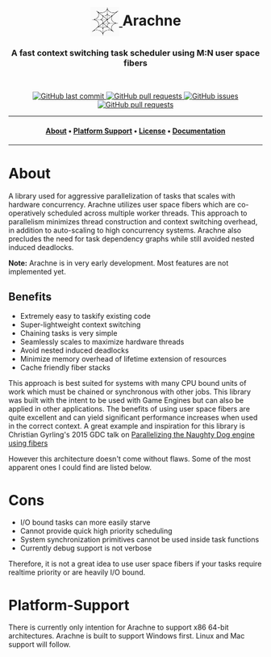 <h1 align="center">
    <a href="https://github.com/Kytha/Arachne">
        <img src="Docs/Images/arachne.jpg" valign="middle" width="58" height="58" alt="kytha Arachne" />
    </a>
    <span valign="middle">
        Arachne
    </span>
</h1>

<h3 align="center">A fast context switching task scheduler using M:N user space fibers</h3>

<br>

<p align="center">
    <a href="https://github.com/Kytha/Arachne/commits/master">
    <img src="https://img.shields.io/github/last-commit/Kytha/Arachne.svg?style=for-the-badge&logo=github&logoColor=white"
         alt="GitHub last commit">
    <a href="https://github.com/Kytha/Arachne/blob/master/LICENSE">
    <img src="https://img.shields.io/github/license/Kytha/Arachne.svg?style=for-the-badge&logo=github&logoColor=white"
         alt="GitHub pull requests">
    <a href="https://github.com/Kytha/Arachne/issues">
    <img src="https://img.shields.io/github/issues/Kytha/Arachne.svg?style=for-the-badge&logo=github&logoColor=white"
         alt="GitHub issues">
    <a href="https://github.com/Kytha/Arachne/pulls">
    <img src="https://img.shields.io/github/issues-pr-raw/Kytha/Arachne.svg?style=for-the-badge&logo=github&logoColor=white"
         alt="GitHub pull requests">
</p>

---

<h4 align="center">
  <a href="#About">About</a> •
  <a href="#Platform-Support">Platform Support</a> •
  <a href="#License">License</a> •
  <a href="https://github.com/Kytha/Arachne">Documentation</a>
</h4>

---

# About

A library used for aggressive parallelization of tasks that scales with hardware concurrency. Arachne utilizes user space fibers which are co-operatively scheduled across multiple worker threads. This approach to parallelism minimizes thread construction and context switching overhead, in addition to auto-scaling to high concurrency systems.
Arachne also precludes the need for task dependency graphs while still avoided nested induced deadlocks.

**Note:** Arachne is in very early development. Most features are not implemented yet.

## Benefits

- Extremely easy to taskify existing code
- Super-lightweight context switching
- Chaining tasks is very simple
- Seamlessly scales to maximize hardware threads
- Avoid nested induced deadlocks
- Minimize memory overhead of lifetime extension of resources
- Cache friendly fiber stacks

This approach is best suited for systems with many CPU bound units of work which must be chained or synchronous with other jobs. This library was built with the intent to be used with Game Engines but can also be applied in other applications. The benefits of using user space fibers are quite excellent and can yield significant performance increases when used in the correct context. A great example and inspiration for this library is Christian Gyrling's 2015 GDC talk on [Parallelizing the Naughty Dog engine using fibers](https://www.gdcvault.com/play/1022186/Parallelizing-the-Naughty-Dog-Engine)

However this architecture doesn't come without flaws. Some of the most apparent ones I could find are listed below.

# Cons

- I/O bound tasks can more easily starve
- Cannot provide quick high priority scheduling
- System synchronization primitives cannot be used inside task functions
- Currently debug support is not verbose

Therefore, it is not a great idea to use user space fibers if your tasks require realtime priority or are heavily I/O bound.

# Platform-Support

There is currently only intention for Arachne to support x86 64-bit architectures. Arachne is built to support Windows first. Linux and Mac support will follow.
